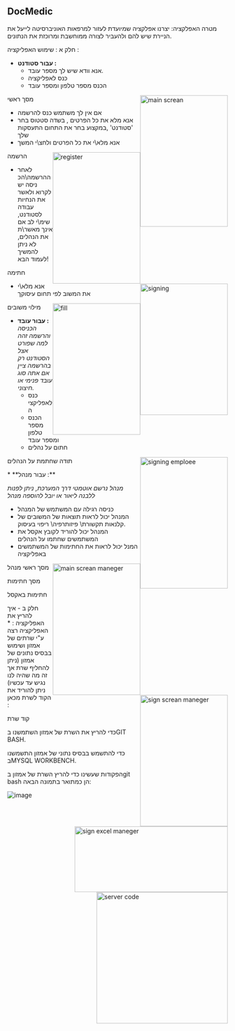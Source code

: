 DocMedic
---------

מטרה האפלקציה: יצרנו אפלקציה שמיועדת לעזור למרפאות האוניברסיטה לייעל את הניירת שיש להם ולהעביר לצורה ממוחשבת ומרוכזת את הנתונים.



חלק א : שימוש האפליקציה :  
* **עבור סטודנט :**
    *  אנא וודא שיש לך מספר עובד.  
    *  כנס לאפליקציה 
    *  הכנס מספר טלפון ומספר עובד   
<p>    
<img src="https://user-images.githubusercontent.com/74377162/185808702-aaa23e13-82ac-47ed-b971-74d6f8d8df02.png" alt="main screan" style="float:right;width:200px;height:300px;">  מסך ראשי
</p>      
   
   * אם אין לך משתמש כנס להרשמה 
   *  אנא מלא את כל הפרטים , בשדה סטטוס בחר 'סטודנט' ,במקצוע בחר את התחום התעסקות שלך
   * אנא מלא\י את כל הפרטים ולחצ\י המשך


 <p><img src="https://user-images.githubusercontent.com/74377162/185808702-aaa23e13-82ac-47ed-b971-74d6f8d8df02.png" alt="register" style="float:right;width:200px;height:300px;"> הרשמה
</p>      
   
   * לאחר ההרשמה\הכניסה יש לקרוא ולאשר את הנחיות עבודה לסטודנט, שימ\י לב אם אינך מאשר\ת את הנהלים, לא ניתן להמשיך לעמוד הבא!

<p>
  <img src="https://user-images.githubusercontent.com/74377162/185809179-02d23cdb-05aa-4da1-a09e-a5faa1231c91.png" alt="signing" style="float:right;width:200px;height:300px;"> חתימה
   
   * אנא מלא\י את המשוב לפי תחום עיסוקך       
 <p>
  <img src="https://user-images.githubusercontent.com/74377162/185809232-79df9be5-bba9-4af0-8f91-77fd6721f122.png" alt="fill" style="float:right;width:200px;height:300px;"> מילוי משובים
</p>   

*  **עבור עובד :**  
    *הכניסה והרשמה זהה למה שפורט אצל הסטודנט רק בהרשמה ציין אם אתה סוג עובד פנימי או חיצוני.*  
    *  כנס לאפליקציה 
    *  הכנס מספר טלפון ומספר עובד 
    *  חתום על נהלים  
<p>    
<img src="https://user-images.githubusercontent.com/74377162/185810903-49bd4cab-c39b-4379-9b39-fca556f619a5.png" alt="signing emploee" style="float:right;width:200px;height:300px;">  תודה שחתמת על הנהלים
</p>      
* **עבור מנהל :**

   *מנהל נרשם אוטמטי דרך המערכת, ניתן לפנות ללבנה ליאור או יובל להוספה מנהל*
   *  כניסה רגילה עם המשתמש של המנהל
   * המנהל יכול לראות תוצאות של המשובים של קלנאות תקשורת\ פיזותרפיה\ ריפוי בעיסוק.  
   * המנהל יכול להוריד לקובץ אקסל את המשתמשים שחתמו על הנהלים
   * המנל יכול לראות את החתימות של המשתמשים באפליקציה  


 <p><img src="https://user-images.githubusercontent.com/74377162/185811173-7192ed4d-3b38-4e15-b1cd-a061b4ad6109.png" alt="main screan maneger" style="float:right;width:200px;height:300px;"> מסך ראשי מנהל
</p>
<p><img src="https://user-images.githubusercontent.com/74377162/185811230-0a550c2c-e750-47ac-8a0a-eca61ce2bf76.png" alt="sign screan maneger" style="float:right;width:200px;height:300px;"> מסך חתימות
</p> 
<p><img src="https://user-images.githubusercontent.com/74377162/185811287-59564685-326a-4f93-863c-920aa91b439e.png" alt="sign excel maneger" style="float:right;width:350px;height:150px;"> חתימות באקסל
</p>   
חלק ב - איך להריץ את האפליקציה :    
  *   האפליקציה רצה ע"י שרתים של אמזון ושימוש בבסיס נתונים של אמזון (ניתן להחליף שרת אך זה מה שהיה לנו נגיש עד עכשיו)    
ניתן להוריד את הקוד לשרת מכאן :  
<p><img src="https://user-images.githubusercontent.com/74377162/185811766-1173de4f-5ca7-4d5a-a04e-e32a84a65d1f.png" alt="server code" style="float:right;width:300px;height:300px;"> קוד שרת
</p>

כדי להריץ את השרת של אמזון השתמשנו בGIT BASH.

כדי להתשמש בבסיס נתוני של אמזון התשמשנו בMYSQL WORKBENCH.

הפקודות שעשינו כדי להריץ השרת של אמזון בgit bash הן כמתואר בתמונה הבאה:

![image](https://user-images.githubusercontent.com/57485490/186393062-315e4905-5fc2-43fc-beb1-ad067e02f29f.png)




   
   

  

